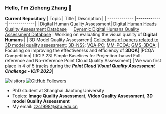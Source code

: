 ### Hello, I'm Zicheng Zhang 👋



**Current Repository**
| Topic        | Title           | Description           |
| ------------- |-------------|-------------|
| Digital Human Quality Assessment| [Digital Human Heads Quality Assessment Database](https://github.com/zzc-1998/DHHQA) &emsp;  [Dynamic Digital Humans Quality Assessment Database](https://github.com/zzc-1998/DDH-QA)  |    Working on evaluating the visual quality of **Digital Humans** |
| 3D Model Quality Assessment| [Collections of papers related to 3D model quality assessment](https://github.com/zzc-1998/Point-cloud-quality-assessment); [3D-NSS](https://github.com/zzc-1998/NR-3DQA); [VQA-PC](https://github.com/zzc-1998/VQA_PC); [MM-PCQA](https://github.com/zzc-1998/MM-PCQA); [GMS-3DQA](https://github.com/zzc-1998/GMS-3DQA);    |    Focusing on improving the effectiveness and efficiency of **3DQA**|
|PCQA Competition| [[ICIP 23] Simple Baselines for Projection-based Full-reference and No-reference Point Cloud Quality Assessment] |    We won first place in 4 of 5 tracks during the ***Point Cloud Visual Quality Assessment Challenge - ICIP 2023***|



![visitors](https://visitor-badge.glitch.me/badge?page_id=zzc-1998/zzc-1998)
[![GitHub Followers](https://img.shields.io/github/followers/zzc-1998?style=social)](https://github.com/zzc-1998)

- PhD student at Shanghai Jiaotong University
- Topics: **Image Quality Assessment**, **Video Quality Assessment**, **3D model Quality Assessment**
- My email: zzc1998@sjtu.edu.cn
  
<!--
**zzc-1998/zzc-1998** is a ✨ _special_ ✨ repository because its `README.md` (this file) appears on your GitHub profile.

Here are some ideas to get you started:

- 🔭 I’m currently working on ...
- 🌱 I’m currently learning ...
- 👯 I’m looking to collaborate on ...
- 🤔 I’m looking for help with ...
- 💬 Ask me about ...
- 📫 How to reach me: ...
- 😄 Pronouns: ...
- ⚡ Fun fact: ...
-->
